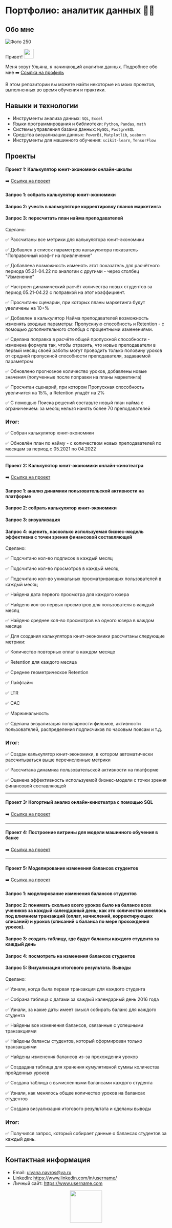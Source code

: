 # Портфолио: аналитик данных :woman_technologist:

## Обо мне 

![Фото 250](https://github.com/Ulyana-Navros/Portfolio/assets/139130975/9cfc8f6a-4e4b-498a-88ad-7d49142450eb)


  Привет! <img src="https://media.giphy.com/media/hvRJCLFzcasrR4ia7z/giphy.gif" width="30px"/>
</h1>

Меня зовут Ульяна, я начинающий аналитик данных. Подробнее обо мне :arrow_right: <a href="https://github.com/Ulyana-Navros">Ссылка на профиль</a>

В этом репозитории вы можете найти некоторые из моих проектов, выполненных во время обучения и практики.
<br>

## Навыки и технологии
- Инструменты анализа данных: ``SQL``, ``Excel`` 
- Языки программирования и библиотеки: ``Python``, ``Pandas``, ``math`` 
- Системы управления базами данных: ``MySQL``, ``PostgreSQL``
- Средства визуализации данных: ``PowerBi``, ``Matplotlib``, ``seaborn``
- Инструменты для машинного обучения: ``scikit-learn``, ``TensorFlow``


## Проекты
#### <p> Проект 1: Калькулятор юнит-экономики онлайн-школы</p>

:arrow_right: <a href="https://github.com/Ulyana-Navros/Project-1/tree/main">Ссылка на проект</a>

#### Запрос 1:	собрать калькулятор юнит-экономики

#### Запрос 2:	учесть в калькуляторе корректировку планов маркетинга

#### Запрос 3:	пересчитать план найма преподавателей

Сделано:

:white_check_mark: Рассчитаны все метрики для калькулятора юнит-экономики

:white_check_mark: Добавлен в список параметров калькулятора показатель "Поправочный коэф-т на привлечение"

:white_check_mark: Добавлена возможность изменять этот показатель для расчётного периода 05.21-04.22 по аналогии с другими - через столбец "Изменение"	

:white_check_mark:  Настроен динамический расчёт количества новых студентов за период 05.21-04.22 с поправкой на этот коэффициент. 

:white_check_mark: Просчитаны сценарии, при которых планы маркетинга будут увеличены на 10+%	

:white_check_mark: Добавлен в калькулятор Найма преподавателей возможность изменять входные параметры: Пропускную способность и Retention - с помощью дополнительного столбца с процентными изменениями.

:white_check_mark: Сделана поправка в расчёте общей пропускной способности - изменена формула так, чтобы отразить, что новые преподаватели в первый месяц своей работы могут проводить только половину уроков от средней пропускной способности преподавателя, задаваемой параметром	

:white_check_mark: Обновлено прогнозное количество уроков, добавлены новые значения (полученные после поправки на планы маркетинга)

:white_check_mark: Просчитан сценарий, при котором Пропускная способность увеличится на 15%, а Retention упадёт на 2%	

:white_check_mark: С помощью Поиска решений составьте новый план найма с ограничением: за месяц нельзя нанять более 70 преподавателей  

### Итог:	

:white_check_mark: Собран калькулятор юнит-экономики

:white_check_mark: Обновлён план по найму - с количеством новых преподавателей по месяцам за период с 05.2021 по 04.2022

---

#### <p> Проект 2: Калькулятор юнит-экономики онлайн-кинотеатра</p>

:arrow_right: <a href="https://github.com/Ulyana-Navros/Project-2/tree/main">Ссылка на проект</a>

#### Запрос 1:	анализ динамики пользовательской активности на платформе

#### Запрос 2:	собрать калькулятор юнит-экономики

#### Запрос 3:	визуализация 

#### Запрос 4:	оценить, насколько используемая бизнес-модель эффективна с точки зрения финансовой составляющей

Сделано:

:white_check_mark: Подсчитано кол-во подписок в каждый месяц

:white_check_mark: Подсчитано кол-во просмотров в каждый месяц

:white_check_mark: Подсчитано кол-во уникальных просматривающих пользователей в каждый месяц

:white_check_mark: Найдена дата первого просмотра для каждого юзера

:white_check_mark: Найдено кол-во первых просмотров для пользователя в каждый месяц

:white_check_mark: Найдено среднее кол-во просмотров на одного юзера в каждом месяце

:white_check_mark: Для создания калькулятора юнит-экономики рассчитаны следующие метрики:	

:white_check_mark: Количество повторных оплат в каждом месяце		

:white_check_mark: Retention для каждого месяца	

:white_check_mark: Среднее геометрическое Retention		

:white_check_mark: Лайфтайм	

:white_check_mark: LTR	

:white_check_mark: CAC		

:white_check_mark: Маржинальность

:white_check_mark: Сделана визуализация популярности фильмов, активности пользователей, распределения подписчиков по часовым поясам и т.д.

### Итог:	

:white_check_mark: Создан калькулятор юнит-экономики, в котором автоматически рассчитываться выше перечисленные метрики

:white_check_mark: Рассчитана динамика пользовательской активности на платформе

:white_check_mark: Оценена эффективность используемой бизнес-модели с точки зрения финансовой составляющей

---

#### <p> Проект 3: Когортный анализ онлайн-кинотеатра с помощью SQL</p>

:arrow_right: <a href="https://github.com/Ulyana-Navros/Project-3">Ссылка на проект</a>

---

#### <p> Проект 4: Построение витрины для модели машинного обучения в банке</p>

:arrow_right: <a href="https://github.com/Ulyana-Navros/Project-4">Ссылка на проект</a>

---

#### <p> Проект 5: Моделирование изменения балансов студентов</p>

:arrow_right: <a href="https://github.com/Ulyana-Navros/Project-5">Ссылка на проект</a>

#### Запрос 1:	моделирование изменения балансов студентов

#### Запрос 2:	понимать сколько всего уроков было на балансе всех учеников за каждый календарный день;	как это количество менялось под влиянием транзакций (оплат, начислений, корректирующих списаний) и уроков (списаний с баланса по мере прохождения уроков).

#### Запрос 3:	создать таблицу, где будут балансы каждого студента за каждый день

#### Запрос 4: посмотреть на изменения балансов студентов

#### Запрос 5: Визуализация итогового результата. Выводы

Сделано:

:white_check_mark: Узнали, когда была первая транзакция для каждого студента

:white_check_mark: Собрана таблица с датами за каждый календарный день 2016 года

:white_check_mark: Узнали, за какие даты имеет смысл собирать баланс для каждого студента

:white_check_mark: Найдены все изменения балансов, связанные с успешными транзакциями

:white_check_mark: Найдены балансы студентов, который сформирован только транзакциями

:white_check_mark: Найдены изменения балансов из-за прохождения уроков

:white_check_mark: Создадана таблица для хранения кумулятивной суммы количества пройденных уроков

:white_check_mark: Создана таблица с вычисленными балансами каждого студента

:white_check_mark: Узнали, как менялось общее количество уроков на балансах студентов

:white_check_mark: Создана визуализация итогового результата и сделаны выводы

### Итог:	

:white_check_mark: Получился запрос, который собирает данные о балансах студентов за каждый день.

---

## Контактная информация
- Email: ulyana.navros@ya.ru
- LinkedIn: https://www.linkedin.com/in/username/
- Личный сайт: https://www.username.com

<div id="header" align="center">
  <img src="https://media.giphy.com/media/M9gbBd9nbDrOTu1Mqx/giphy.gif" width="100"/>
</div>
